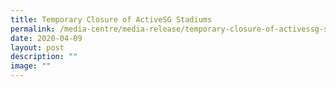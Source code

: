 ```yaml
---
title: Temporary Closure of ActiveSG Stadiums
permalink: /media-centre/media-release/temporary-closure-of-activessg-stadiums/
date: 2020-04-09
layout: post
description: ""
image: ""
---
```

